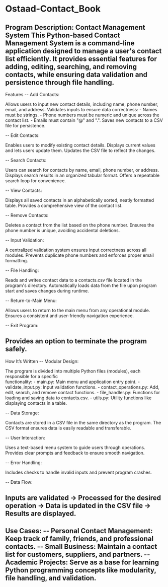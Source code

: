 # Ostaad-Contact_Book
Program Description: Contact Management System
This Python-based Contact Management System is a command-line application 
designed to manage a user's contact list efficiently. It provides essential 
features for adding, editing, searching, and removing contacts, while ensuring 
data validation and persistence through file handling.
------------------------------------------------------------------------------------------------
Features
-- Add Contacts:

   Allows users to input new contact details, including name, phone number, email, and address.
   Validates inputs to ensure data correctness:
      - Names must be strings.
      - Phone numbers must be numeric and unique across the contact list.
      - Emails must contain "@" and ".".
   Saves new contacts to a CSV file for persistence.

-- Edit Contacts:

   Enables users to modify existing contact details.
   Displays current values and lets users update them.
   Updates the CSV file to reflect the changes.

-- Search Contacts:

   Users can search for contacts by name, email, phone number, or address.
   Displays search results in an organized tabular format.
   Offers a repeatable search loop for convenience.

-- View Contacts:

   Displays all saved contacts in an alphabetically sorted, neatly formatted table.
   Provides a comprehensive view of the contact list.

-- Remove Contacts:

   Deletes a contact from the list based on the phone number.
   Ensures the phone number is unique, avoiding accidental deletions.

-- Input Validation:

   A centralized validation system ensures input correctness across all modules.
   Prevents duplicate phone numbers and enforces proper email formatting.

-- File Handling:

   Reads and writes contact data to a contacts.csv file located in the program's directory.
   Automatically loads data from the file upon program start and saves changes during runtime.

-- Return-to-Main Menu:

   Allows users to return to the main menu from any operational module.
   Ensures a consistent and user-friendly navigation experience.

-- Exit Program:

   Provides an option to terminate the program safely.
------------------------------------------------------------------------------------------------
How It’s Written
-- Modular Design:

   The program is divided into multiple Python files (modules), each responsible for a specific   
   functionality:
      - main.py: Main menu and application entry point.
      - validate_input.py: Input validation functions.
      - contact_operations.py: Add, edit, search, and remove contact functions.
      - file_handler.py: Functions for loading and saving data to contacts.csv.
      - utils.py: Utility functions like displaying contacts in a table.

-- Data Storage:

   Contacts are stored in a CSV file in the same directory as the program.
   The CSV format ensures data is easily readable and transferable.

-- User Interaction:

   Uses a text-based menu system to guide users through operations.
   Provides clear prompts and feedback to ensure smooth navigation.

-- Error Handling:

   Includes checks to handle invalid inputs and prevent program crashes.

-- Data Flow:

   Inputs are validated → Processed for the desired operation → Data is updated 
   in the CSV file → Results are displayed.
------------------------------------------------------------------------------------------------
Use Cases:
-- Personal Contact Management: Keep track of family, friends, and professional contacts.
-- Small Business: Maintain a contact list for customers, suppliers, and partners.
-- Academic Projects: Serve as a base for learning Python programming concepts like modularity,       file handling, and validation.
------------------------------------------------------------------------------------------------

